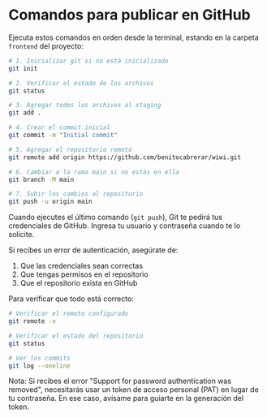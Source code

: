 # Comandos para publicar en GitHub

Ejecuta estos comandos en orden desde la terminal, estando en la carpeta `frontend` del proyecto:

```bash
# 1. Inicializar git si no está inicializado
git init

# 2. Verificar el estado de los archivos
git status

# 3. Agregar todos los archivos al staging
git add .

# 4. Crear el commit inicial
git commit -m "Initial commit"

# 5. Agregar el repositorio remoto
git remote add origin https://github.com/benitocabrerar/wiwi.git

# 6. Cambiar a la rama main si no estás en ella
git branch -M main

# 7. Subir los cambios al repositorio
git push -u origin main
```

Cuando ejecutes el último comando (`git push`), Git te pedirá tus credenciales de GitHub.
Ingresa tu usuario y contraseña cuando te lo solicite.

Si recibes un error de autenticación, asegúrate de:
1. Que las credenciales sean correctas
2. Que tengas permisos en el repositorio
3. Que el repositorio exista en GitHub

Para verificar que todo está correcto:
```bash
# Verificar el remoto configurado
git remote -v

# Verificar el estado del repositorio
git status

# Ver los commits
git log --oneline
```

Nota: Si recibes el error "Support for password authentication was removed", necesitarás usar un token de acceso personal (PAT) en lugar de tu contraseña. En ese caso, avísame para guiarte en la generación del token.
